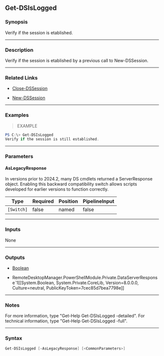 Get-DSIsLogged
--------------

### Synopsis
Verify if the session is etablished.

---

### Description

Verify if the session is etablished by a previous call to New-DSSession.

---

### Related Links
* [Close-DSSession](Close-DSSession)

* [New-DSSession](New-DSSession)

---

### Examples
> EXAMPLE

```PowerShell
PS C:\> Get-DSIsLogged
Verify if the session is still established.
```

---

### Parameters
#### **AsLegacyResponse**
In versions prior to 2024.2, many DS cmdlets returned a ServerResponse object. Enabling this backward compatibility switch allows scripts developed for earlier versions to function correctly.

|Type      |Required|Position|PipelineInput|
|----------|--------|--------|-------------|
|`[Switch]`|false   |named   |false        |

---

### Inputs
None

---

### Outputs
* [Boolean](https://learn.microsoft.com/en-us/dotnet/api/System.Boolean)

* RemoteDesktopManager.PowerShellModule.Private.DataServerResponse`1[[System.Boolean, System.Private.CoreLib, Version=8.0.0.0, Culture=neutral, PublicKeyToken=7cec85d7bea7798e]]

---

### Notes
For more information, type "Get-Help Get-DSIsLogged -detailed". For technical information, type "Get-Help Get-DSIsLogged -full".

---

### Syntax
```PowerShell
Get-DSIsLogged [-AsLegacyResponse] [<CommonParameters>]
```
